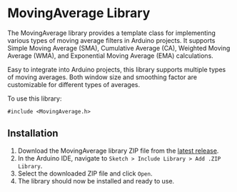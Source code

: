 # MovingAverage Library

The MovingAverage library provides a template class for implementing various types of moving average filters in Arduino projects. It supports Simple Moving Average (SMA), Cumulative Average (CA), Weighted Moving Average (WMA), and Exponential Moving Average (EMA) calculations.

Easy to integrate into Arduino projects, this library supports multiple types of moving averages. Both window size and smoothing factor are customizable for different types of averages.

To use this library:

```Arduino
#include <MovingAverage.h>
```

## Installation

1. Download the MovingAverage library ZIP file from the [latest release](https://github.com/maximiliankautzsch/MovingAverage/releases/latest).
2. In the Arduino IDE, navigate to `Sketch > Include Library > Add .ZIP Library`.
3. Select the downloaded ZIP file and click `Open`.
4. The library should now be installed and ready to use.
